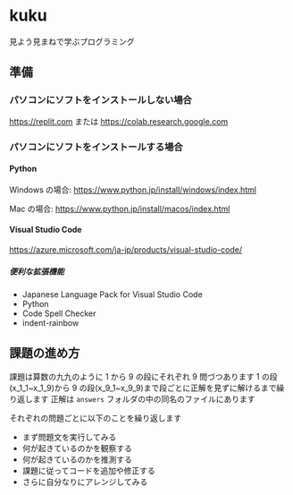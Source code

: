 # kuku

見よう見まねで学ぶプログラミング

## 準備

### パソコンにソフトをインストールしない場合

https://replit.com
または
https://colab.research.google.com

### パソコンにソフトをインストールする場合

#### Python

Windows の場合: https://www.python.jp/install/windows/index.html

Mac の場合: https://www.python.jp/install/macos/index.html

#### Visual Studio Code

https://azure.microsoft.com/ja-jp/products/visual-studio-code/

##### 便利な拡張機能

- Japanese Language Pack for Visual Studio Code
- Python
- Code Spell Checker
- indent-rainbow

## 課題の進め方

課題は算数の九九のように 1 から 9 の段にそれぞれ 9 問づつあります
1 の段(x_1_1~x_1_9)から 9 の段(x_9_1~x_9_9)まで段ごとに正解を見ずに解けるまで繰り返します
正解は `answers` フォルダの中の同名のファイルにあります

それぞれの問題ごとに以下のことを繰り返します

- まず問題文を実行してみる
- 何が起きているのかを観察する
- 何が起きているのかを推測する
- 課題に従ってコードを追加や修正する
- さらに自分なりにアレンジしてみる
